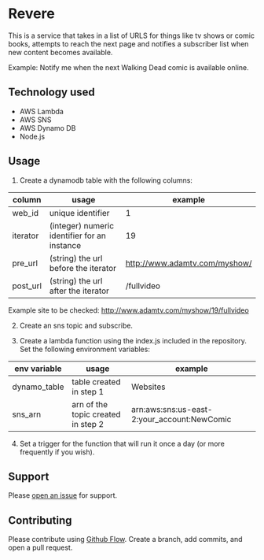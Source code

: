 # Revere

This is a service that takes in a list of URLS for things like tv shows or comic books, attempts to reach the next page and notifies a subscriber list when new content becomes available.

Example: Notify me when the next Walking Dead comic is available online.

## Technology used
* AWS Lambda
* AWS SNS
* AWS Dynamo DB
* Node.js

## Usage

1. Create a dynamodb table with the following columns: 

| column | usage | example |
|---|---|---|
| web_id | unique identifier | 1 |
| iterator  | (integer) numeric identifier for an instance |  19 |
| pre_url  | (string) the url before the iterator | http://www.adamtv.com/myshow/  |
| post_url | (string) the url after the iterator | /fullvideo |

Example site to be checked: http://www.adamtv.com/myshow/19/fullvideo

2. Create an sns topic and subscribe.

3. Create a lambda function using the index.js included in the repository. Set the following environment variables:

| env variable | usage | example |
|---|---|---|
| dynamo_table | table created in step 1 | Websites |
| sns_arn | arn of the topic created in step 2 | arn:aws:sns:us-east-2:your_account:NewComic |

4. Set a trigger for the function that will run it once a day (or more frequently if you wish).

## Support

Please [open an issue](https://github.com/ALeonard9/revere/issues/new) for support.

## Contributing

Please contribute using [Github Flow](https://guides.github.com/introduction/flow/). Create a branch, add commits, and open a pull request.

